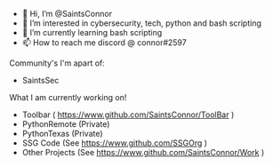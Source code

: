 - 👋 Hi, I’m @SaintsConnor
- 👀 I’m interested in cybersecurity, tech, python and bash scripting 
- 🌱 I’m currently learning bash scripting
- 📫 How to reach me discord @ connor#2597


Community's I'm apart of:
- SaintsSec

What I am currently working on!
- Toolbar ( https://www.github.com/SaintsConnor/ToolBar )
- PythonRemote (Private)
- PythonTexas (Private)
- SSG Code (See https://www.github.com/SSGOrg )
- Other Projects (See https://www.github.com/SaintsConnor/Work )



